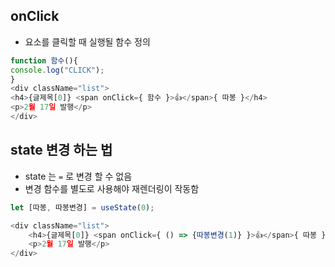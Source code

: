 ## onClick
- 요소를 클릭할 때 실행될 함수 정의
```js
function 함수(){
console.log("CLICK");
}
<div className="list">
<h4>{글제목[0]} <span onClick={ 함수 }>👍</span>{ 따봉 }</h4>
<p>2월 17일 발행</p>
</div>
```

## state 변경 하는 법
- state 는 `=` 로 변경 할 수 없음
- 변경 함수를 별도로 사용해야 재렌더링이 작동함
```js
let [따봉, 따봉변경] = useState(0);

<div className="list">
    <h4>{글제목[0]} <span onClick={ () => {따봉변경(1)} }>👍</span>{ 따봉 }</h4>
    <p>2월 17일 발행</p>
</div>
```